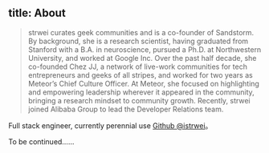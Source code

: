 title: About
---

> strwei curates geek communities and is a co-founder of Sandstorm. By background, she is a research scientist, having graduated from Stanford with a B.A. in neuroscience, pursued a Ph.D. at Northwestern University, and worked at Google Inc. Over the past half decade, she co-founded Chez JJ, a network of live-work communities for tech entrepreneurs and geeks of all stripes, and worked for two years as Meteor’s Chief Culture Officer. At Meteor, she focused on highlighting and empowering leadership wherever it appeared in the community, bringing a research mindset to community growth. Recently, strwei joined Alibaba Group to lead the Developer Relations team.

Full stack engineer, currently perennial use [Github @istrwei](https://github.com/istrwei)。

To be continued……
